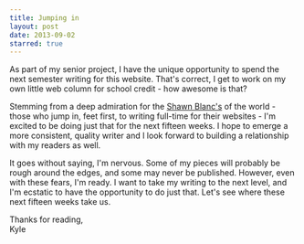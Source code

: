 ```yaml
---
title: Jumping in
layout: post
date: 2013-09-02
starred: true
---
```

As part of my senior project, I have the unique opportunity to spend the next semester writing for this website. That's correct, I get to work on my own little web column for school credit - how awesome is that?

Stemming from a deep admiration for the [Shawn Blanc's](http://shawnblanc.net) of the world - those who jump in, feet first, to writing full-time for their websites - I'm excited to be doing just that for the next fifteen weeks. I hope to emerge a more consistent, quality writer and I look forward to building a relationship with my readers as well.

It goes without saying, I'm nervous. Some of my pieces will probably be rough around the edges, and some may never be published. However, even with these fears, I'm ready. I want to take my writing to the next level, and I'm ecstatic to have the opportunity to do just that. Let's see where these next fifteen weeks take us.

Thanks for reading,<br>
Kyle
